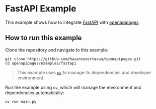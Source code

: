 # FastAPI Example

This example shows how to integrate [FastAPI](https://github.com/fastapi/fastapi/) with [openapipages](https://github.com/hasansezertasan/openapipages).

## How to run this example

Clone the repository and navigate to this example:

```shell
git clone https://github.com/hasansezertasan/openapipages.git
cd openapipages/examples/fastapi
```

> This example uses [`uv`](https://docs.astral.sh/uv/) to manage its dependencies and developer environment.

Run the example using `uv`, which will manage the environment and dependencies automatically:

```shell
uv run main.py
```

